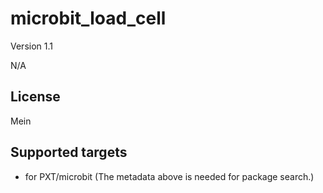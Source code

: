 # microbit_load_cell

Version 1.1

N/A

## License

Mein

## Supported targets

* for PXT/microbit
(The metadata above is needed for package search.)

